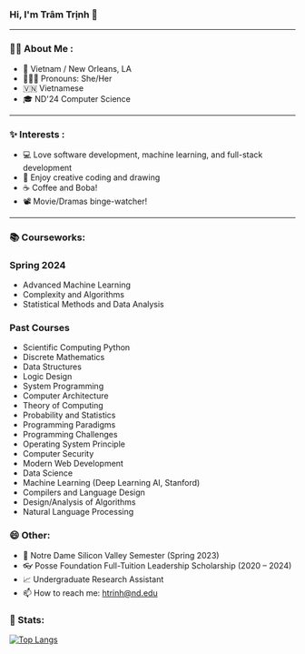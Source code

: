 ### Hi, I'm Trâm Trịnh 👋

---
### :woman_technologist: About Me :
- 🏡 Vietnam / New Orleans, LA
- 🙋🏻‍♀️ Pronouns: She/Her
- 🇻🇳 Vietnamese
- 🎓 ND'24 Computer Science

---
### ✨ Interests :
- 💻 Love software development, machine learning, and full-stack development
- 🎨 Enjoy creative coding and drawing
- ☕ Coffee and Boba!
- 📽 Movie/Dramas binge-watcher!

---
### 📚 Courseworks:
### Spring 2024
- Advanced Machine Learning
- Complexity and Algorithms
- Statistical Methods and Data Analysis

### Past Courses
- Scientific Computing Python
- Discrete Mathematics
- Data Structures
- Logic Design
- System Programming
- Computer Architecture
- Theory of Computing
- Probability and Statistics
- Programming Paradigms
- Programming Challenges
- Operating System Principle
- Computer Security
- Modern Web Development
- Data Science
- Machine Learning (Deep Learning AI, Stanford)
- Compilers and Language Design
- Design/Analysis of Algorithms
- Natural Language Processing

### 😄 Other:
- 🌱 Notre Dame Silicon Valley Semester (Spring 2023)
- 👓 Posse Foundation Full-Tuition Leadership Scholarship (2020 – 2024)
- 📈 Undergraduate Research Assistant
- 📫 How to reach me: htrinh@nd.edu


### 💪 Stats:
[![Top Langs](https://github-readme-stats.vercel.app/api/top-langs/?username=tram-tr&size_weight=0.2&count_weight=0.8)](https://github.com/anuraghazra/github-readme-stats)

<!--
**tram-tr/tram-tr** is a ✨ _special_ ✨ repository because its `README.md` (this file) appears on your GitHub profile.

Here are some ideas to get you started:

- 🔭 I’m currently working on ...
- 🌱 I’m currently learning ...
- 👯 I’m looking to collaborate on ...
- 🤔 I’m looking for help with ...
- 💬 Ask me about ...
- 📫 How to reach me: ...
- 😄 Pronouns: ...
- ⚡ Fun fact: ...
-->

